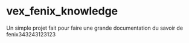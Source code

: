 # vex_fenix_knowledge
Un simple projet fait pour faire une grande documentation du savoir de fenix343243123123
